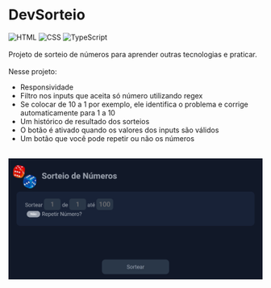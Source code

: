 # DevSorteio
<div display:"inline_block">
<img src="https://camo.githubusercontent.com/d63d473e728e20a286d22bb2226a7bf45a2b9ac6c72c59c0e61e9730bfe4168c/68747470733a2f2f696d672e736869656c64732e696f2f62616467652f48544d4c352d4533344632363f7374796c653d666f722d7468652d6261646765266c6f676f3d68746d6c35266c6f676f436f6c6f723d7768697465" alt="HTML">
<img src="https://camo.githubusercontent.com/3a0f693cfa032ea4404e8e02d485599bd0d192282b921026e89d271aaa3d7565/68747470733a2f2f696d672e736869656c64732e696f2f62616467652f435353332d3135373242363f7374796c653d666f722d7468652d6261646765266c6f676f3d63737333266c6f676f436f6c6f723d7768697465" alt="CSS">
<img src="https://img.shields.io/badge/TypeScript-007ACC?style=for-the-badge&logo=typescript&logoColor=white" alt="TypeScript">
  </div>
  <br>
Projeto de sorteio de números para aprender outras tecnologias e praticar.
<br><br>
Nesse projeto: 
<ul>
  <li>Responsividade</li>
  <li>Filtro nos inputs que aceita só número utilizando regex</li>
  <li>Se colocar de 10 a 1 por exemplo, ele identifica o problema e corrige automaticamente para 1 a 10</li>
  <li>Um histórico de resultado dos sorteios</li>
  <li>O botão é ativado quando os valores dos inputs são válidos</li>
  <li>Um botão que você pode repetir ou não os números</li>
</ul>
<br>
<img src="./assets/displayDesktop.gif" alt="display-do-projeto"/>
